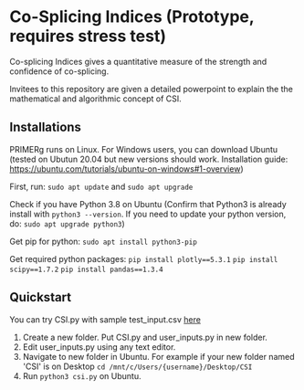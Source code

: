 # Co-Splicing Indices (Prototype, requires stress test)

Co-splicing Indices gives a quantitative measure of the strength and confidence of co-splicing.

Invitees to this repository are given a detailed powerpoint to explain the the mathematical and algorithmic concept of CSI.

## Installations
PRIMERg runs on Linux. For Windows users, you can download Ubuntu (tested on Ubutun 20.04 but new versions should work. Installation guide: https://ubuntu.com/tutorials/ubuntu-on-windows#1-overview)

First, run: ```sudo apt update``` and ```sudo apt upgrade```

Check if you have Python 3.8 on Ubuntu (Confirm that Python3 is already install with ```python3 --version```. If you need to update your python version, do:  ```sudo apt upgrade python3```)

Get pip for python: ```sudo apt install python3-pip```

Get required python packages:
```pip install plotly==5.3.1```
```pip install scipy==1.7.2```
```pip install pandas==1.3.4```

## Quickstart
You can try CSI.py with sample test_input.csv [here](https://github.com/CherWeiYuan/Co-Splicing_Indices/tree/main/sample_input_output)
1. Create a new folder. Put CSI.py and user_inputs.py in new folder.
2. Edit user_inputs.py using any text editor.
3. Navigate to new folder in Ubuntu. For example if your new folder named 'CSI' is on Desktop ```cd /mnt/c/Users/{username}/Desktop/CSI```
4. Run ```python3 csi.py``` on Ubuntu.

